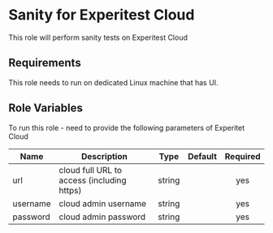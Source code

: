 Sanity for Experitest Cloud
=========

This role will perform sanity tests on Experitest Cloud

Requirements
------------
This role needs to run on dedicated Linux machine that has UI.

Role Variables
--------------
To run this role - need to provide the following parameters of Experitet Cloud

| Name | Description | Type | Default | Required |
|------|-------------|:----:|:-----:|:-----:|
| url | cloud full URL to access (including https) | string |  | yes |
| username | cloud admin username | string |  | yes |
| password | cloud admin password | string |  | yes |

